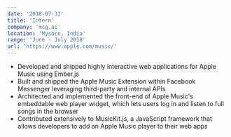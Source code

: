 ```yaml
---
date: '2018-07-31'
title: 'Intern'
company: 'mcg.ai'
location: 'Mysore, India'
range: 'June - July 2018'
url: 'https://www.apple.com/music/'
---
```


- Developed and shipped highly interactive web applications for Apple Music using Ember.js
- Built and shipped the Apple Music Extension within Facebook Messenger leveraging third-party and internal APIs
- Architected and implemented the front-end of Apple Music's embeddable web player widget, which lets users log in and listen to full songs in the browser
- Contributed extensively to MusicKit.js, a JavaScript framework that allows developers to add an Apple Music player to their web apps
